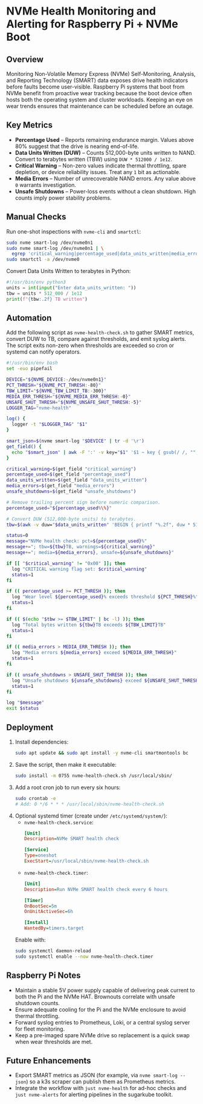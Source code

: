 # NVMe Health Monitoring and Alerting for Raspberry Pi + NVMe Boot

## Overview
Monitoring Non-Volatile Memory Express (NVMe) Self-Monitoring, Analysis, and Reporting
Technology (SMART) data exposes drive health indicators before faults become user-visible.
Raspberry Pi systems that boot from NVMe benefit from proactive wear tracking because the boot
device often hosts both the operating system and cluster workloads. Keeping an eye on wear
trends ensures that maintenance can be scheduled before an outage.

## Key Metrics
- **Percentage Used** – Reports remaining endurance margin. Values above 80% suggest that the
  drive is nearing end-of-life.
- **Data Units Written (DUW)** – Counts 512,000-byte units written to NAND. Convert to terabytes
  written (TBW) using `DUW * 512000 / 1e12`.
- **Critical Warning** – Non-zero values indicate thermal throttling, spare depletion, or device
  reliability issues. Treat any `1` bit as actionable.
- **Media Errors** – Number of unrecoverable NAND errors. Any value above `0` warrants
  investigation.
- **Unsafe Shutdowns** – Power-loss events without a clean shutdown. High counts imply power
  stability problems.

## Manual Checks
Run one-shot inspections with `nvme-cli` and `smartctl`:

```bash
sudo nvme smart-log /dev/nvme0n1
sudo nvme smart-log /dev/nvme0n1 | \
  egrep 'critical_warning|percentage_used|data_units_written|media_errors|num_err_log_entries'
sudo smartctl -a /dev/nvme0
```

Convert Data Units Written to terabytes in Python:

```python
#!/usr/bin/env python3
units = int(input("Enter data_units_written: "))
tbw = units * 512_000 / 1e12
print(f"{tbw:.2f} TB written")
```

## Automation
Add the following script as `nvme-health-check.sh` to gather SMART metrics, convert DUW to TB,
compare against thresholds, and emit syslog alerts. The script exits non-zero when thresholds
are exceeded so cron or systemd can notify operators.

```bash
#!/usr/bin/env bash
set -euo pipefail

DEVICE="${NVME_DEVICE:-/dev/nvme0n1}"
PCT_THRESH="${NVME_PCT_THRESH:-80}"
TBW_LIMIT="${NVME_TBW_LIMIT_TB:-300}"
MEDIA_ERR_THRESH="${NVME_MEDIA_ERR_THRESH:-0}"
UNSAFE_SHUT_THRESH="${NVME_UNSAFE_SHUT_THRESH:-5}"
LOGGER_TAG="nvme-health"

log() {
  logger -t "$LOGGER_TAG" "$1"
}

smart_json=$(nvme smart-log "$DEVICE" | tr -d '\r')
get_field() {
  echo "$smart_json" | awk -F ':' -v key="$1" '$1 ~ key { gsub(/ /, "", $2); print $2 }'
}

critical_warning=$(get_field "critical_warning")
percentage_used=$(get_field "percentage_used")
data_units_written=$(get_field "data_units_written")
media_errors=$(get_field "media_errors")
unsafe_shutdowns=$(get_field "unsafe_shutdowns")

# Remove trailing percent sign before numeric comparison.
percentage_used="${percentage_used%\%}"

# Convert DUW (512,000-byte units) to terabytes.
tbw=$(awk -v duw="$data_units_written" 'BEGIN { printf "%.2f", duw * 512000 / 1e12 }')

status=0
message="NVMe health check: pct=${percentage_used}%"
message+="; tbw=${tbw}TB, warnings=${critical_warning}"
message+="; media=${media_errors}, unsafe=${unsafe_shutdowns}"

if [[ "$critical_warning" != "0x00" ]]; then
  log "CRITICAL warning flag set: $critical_warning"
  status=1
fi

if (( percentage_used >= PCT_THRESH )); then
  log "Wear level ${percentage_used}% exceeds threshold ${PCT_THRESH}%"
  status=1
fi

if (( $(echo "$tbw >= $TBW_LIMIT" | bc -l) )); then
  log "Total bytes written ${tbw}TB exceeds ${TBW_LIMIT}TB"
  status=1
fi

if (( media_errors > MEDIA_ERR_THRESH )); then
  log "Media errors ${media_errors} exceed ${MEDIA_ERR_THRESH}"
  status=1
fi

if (( unsafe_shutdowns > UNSAFE_SHUT_THRESH )); then
  log "Unsafe shutdowns ${unsafe_shutdowns} exceed ${UNSAFE_SHUT_THRESH}"
  status=1
fi

log "$message"
exit $status
```

## Deployment
1. Install dependencies:
   ```bash
   sudo apt update && sudo apt install -y nvme-cli smartmontools bc
   ```
2. Save the script, then make it executable:
   ```bash
   sudo install -m 0755 nvme-health-check.sh /usr/local/sbin/
   ```
3. Add a root cron job to run every six hours:
   ```bash
   sudo crontab -e
   # Add: 0 */6 * * * /usr/local/sbin/nvme-health-check.sh
   ```
4. Optional systemd timer (create under `/etc/systemd/system/`):
   - `nvme-health-check.service`:
     ```ini
     [Unit]
     Description=NVMe SMART health check

     [Service]
     Type=oneshot
     ExecStart=/usr/local/sbin/nvme-health-check.sh
     ```
   - `nvme-health-check.timer`:
     ```ini
     [Unit]
     Description=Run NVMe SMART health check every 6 hours

     [Timer]
     OnBootSec=5m
     OnUnitActiveSec=6h

     [Install]
     WantedBy=timers.target
     ```
   Enable with:
   ```bash
   sudo systemctl daemon-reload
   sudo systemctl enable --now nvme-health-check.timer
   ```

## Raspberry Pi Notes
- Maintain a stable 5V power supply capable of delivering peak current to both the Pi and the
  NVMe HAT. Brownouts correlate with unsafe shutdown counts.
- Ensure adequate cooling for the Pi and the NVMe enclosure to avoid thermal throttling.
- Forward syslog entries to Prometheus, Loki, or a central syslog server for fleet monitoring.
- Keep a pre-imaged spare NVMe drive so replacement is a quick swap when wear thresholds are met.

## Future Enhancements
- Export SMART metrics as JSON (for example, via `nvme smart-log --json`) so a k3s scraper can
  publish them as Prometheus metrics.
- Integrate the workflow with `just nvme-health` for ad-hoc checks and `just nvme-alerts` for
  alerting pipelines in the sugarkube toolkit.
